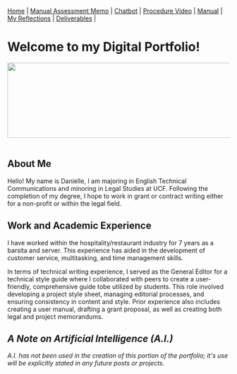 [Home](index.md) | [Manual Assessment Memo](manual_assessment_memo.md) | [Chatbot](chatbot.md) | [Procedure Video](procedure_video.md) | [Manual](manual.md) | [My Reflections](reflective_blogs.md) | [Deliverables](deliverable1.md) | 

# Welcome to my Digital Portfolio!

<a href="url"><img src="https://github.com/user-attachments/assets/aa665b8b-99a1-40e6-a5f9-11e61eb19489" align="left" height="170" width="1050" ></a>
&nbsp;
## About Me 
Hello! My name is Danielle, I am majoring in English Technical Communications and minoring in Legal Studies at UCF. Following the completion of my degree, I hope to work in grant or contract writing either for a non-profit or within the legal field. 

## Work and Academic Experience

I have worked within the hospitality/restaurant industry for 7 years as a barsita and server. This experience has aided in the development of customer service, multitasking, and time management skills.

In terms of technical writing experience, I served as the General Editor for a technical style guide where I collaborated with peers to create a user-friendly, comprehensive guide tobe utilized by students. This role involved developing a project style sheet, managing editorial processes, and ensuring consistency in content and style. Prior experience also includes creating a user manual, drafting a grant proposal, as well as creating both legal and project memorandums. 

## _A Note on Artificial Intelligence (A.I.)_
_A.I. has not been used in the creation of this portion of the portfolio; it's use will be explicitly stated in any future posts or projects._
